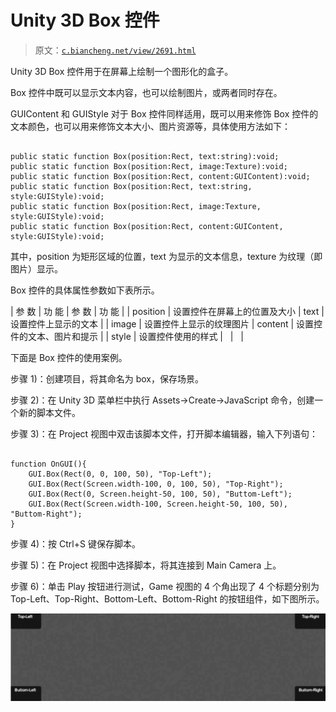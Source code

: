 # Unity 3D Box 控件

> 原文：[`c.biancheng.net/view/2691.html`](http://c.biancheng.net/view/2691.html)

Unity 3D Box 控件用于在屏幕上绘制一个图形化的盒子。

Box 控件中既可以显示文本内容，也可以绘制图片，或两者同时存在。

GUIContent 和 GUIStyle 对于 Box 控件同样适用，既可以用来修饰 Box 控件的文本颜色，也可以用来修饰文本大小、图片资源等，具体使用方法如下：

```

public static function Box(position:Rect, text:string):void;
public static function Box(position:Rect, image:Texture):void;
public static function Box(position:Rect, content:GUIContent):void;
public static function Box(position:Rect, text:string, style:GUIStyle):void;
public static function Box(position:Rect, image:Texture, style:GUIStyle):void;
public static function Box(position:Rect, content:GUIContent, style:GUIStyle):void;
```

其中，position 为矩形区域的位置，text 为显示的文本信息，texture 为纹理（即图片）显示。

Box 控件的具体属性参数如下表所示。

| 参 数 | 功 能 | 参 数 | 功 能 |
| position | 设置控件在屏幕上的位置及大小 | text | 设置控件上显示的文本 |
| image | 设置控件上显示的纹理图片 | content | 设置控件的文本、图片和提示 |
| style | 设置控件使用的样式 |   |   |

下面是 Box 控件的使用案例。

步骤 1)：创建项目，将其命名为 box，保存场景。

步骤 2)：在 Unity 3D 菜单栏中执行 Assets→Create→JavaScript 命令，创建一个新的脚本文件。

步骤 3)：在 Project 视图中双击该脚本文件，打开脚本编辑器，输入下列语句：

```

function OnGUI(){
    GUI.Box(Rect(0, 0, 100, 50), "Top-Left");
    GUI.Box(Rect(Screen.width-100, 0, 100, 50), "Top-Right");
    GUI.Box(Rect(0, Screen.height-50, 100, 50), "Buttom-Left");
    GUI.Box(Rect(Screen.width-100, Screen.height-50, 100, 50), "Buttom-Right");
}
```

步骤 4)：按 Ctrl+S 键保存脚本。

步骤 5)：在 Project 视图中选择脚本，将其连接到 Main Camera 上。

步骤 6)：单击 Play 按钮进行测试，Game 视图的 4 个角出现了 4 个标题分别为 Top-Left、Top-Right、Bottom-Left、Bottom-Right 的按钮组件，如下图所示。

![测试效果](img/9d7a80b1a2e871302a40c800a6a05a29.png)